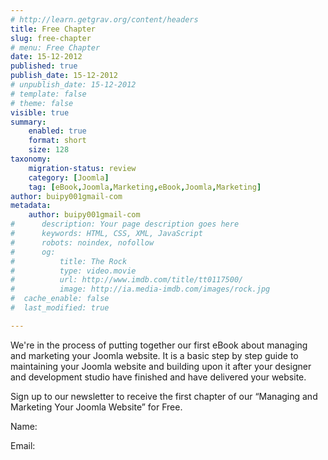 ```yaml
---
# http://learn.getgrav.org/content/headers
title: Free Chapter
slug: free-chapter
# menu: Free Chapter
date: 15-12-2012
published: true
publish_date: 15-12-2012
# unpublish_date: 15-12-2012
# template: false
# theme: false
visible: true
summary:
    enabled: true
    format: short
    size: 128
taxonomy:
    migration-status: review
    category: [Joomla]
    tag: [eBook,Joomla,Marketing,eBook,Joomla,Marketing]
author: buipy001gmail-com
metadata:
    author: buipy001gmail-com
#      description: Your page description goes here
#      keywords: HTML, CSS, XML, JavaScript
#      robots: noindex, nofollow
#      og:
#          title: The Rock
#          type: video.movie
#          url: http://www.imdb.com/title/tt0117500/
#          image: http://ia.media-imdb.com/images/rock.jpg
#  cache_enable: false
#  last_modified: true

---
```


We're in the process of putting together our first eBook about managing and marketing your Joomla website. It is a basic step by step guide to maintaining your Joomla website and building upon it after your designer and development studio have finished and have delivered your website.

Sign up to our newsletter to receive the first chapter of our “Managing and Marketing Your Joomla Website” for Free.

 Name:  
  
Email:  
  